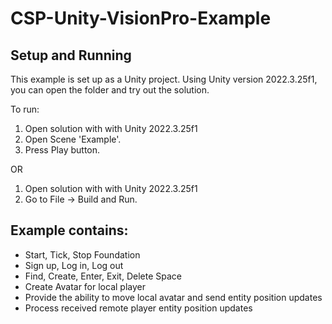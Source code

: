 # CSP-Unity-VisionPro-Example

## Setup and Running
This example is set up as a Unity project. Using Unity version 2022.3.25f1, you can open the folder and try out the solution.

To run:

1. Open solution with with Unity 2022.3.25f1
2. Open Scene 'Example'.
3. Press Play button.

OR

1. Open solution with with Unity 2022.3.25f1
2. Go to File -> Build and Run.

## Example contains: 
- Start, Tick, Stop Foundation
- Sign up, Log in, Log out
- Find, Create, Enter, Exit, Delete Space
- Create Avatar for local player
- Provide the ability to move local avatar and send entity position updates
- Process received remote player entity position updates
